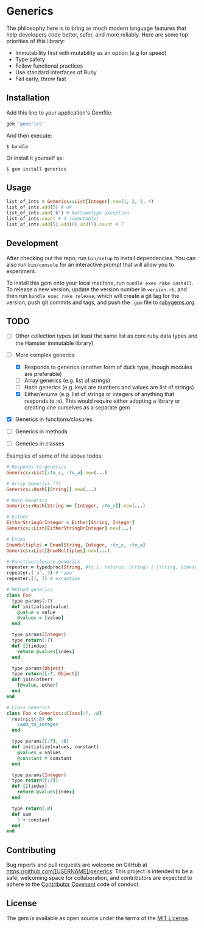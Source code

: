 # Generics

The philosophy here is to bring as much modern language features that help developers code better, safer, and more reliably. Here are some top priorities of this library:

- Immutability first with mutability as an option (e.g for speed)
- Type safety
- Follow functional practices
- Use standard interfaces of Ruby
- Fail early, throw fast

## Installation

Add this line to your application's Gemfile:

```ruby
gem 'generics'
```

And then execute:

    $ bundle

Or install it yourself as:

    $ gem install generics

## Usage

```ruby
list_of_ints = Generics::List[Integer].new(1, 2, 3, 4)
list_of_ints.add(5) # ok
list_of_ints.add('6') # NotSameType exception
list_of_ints.count # 4 (immutable)
list_of_ints.add(5).add(6).add(7).count # 7
```

## Development

After checking out the repo, run `bin/setup` to install dependencies. You can also run `bin/console` for an interactive prompt that will allow you to experiment.

To install this gem onto your local machine, run `bundle exec rake install`. To release a new version, update the version number in `version.rb`, and then run `bundle exec rake release`, which will create a git tag for the version, push git commits and tags, and push the `.gem` file to [rubygems.org](https://rubygems.org).

## TODO

- [ ] Other collection types (at least the same list as core ruby data types and the Hamster immutable library)
- [ ] More complex generics
  - [x] Responds to generics (another form of duck type, though modules are preferable)
  - [ ] Array generics (e.g. list of strings)
  - [ ] Hash generics (e.g. keys are numbers and values are list of strings)
  - [x] Either/enums (e.g. list of strings or integers of anything that responds to :x). This would require either adopting a library or creating one ourselves as a separate gem
- [x] Generics in functions/closures
- [ ] Generics in methods
- [ ] Generics in classes


Examples of some of the above todos:

```ruby
# Responds to generics
Generics::List[:to_s, :to_a].new(...)

# Array Generics (?)
Generics::Hash[[String]].new(...)

# Hash Generics
Generics::Hash[String => [Integer, :to_s]].new(...)

# Either
EitherStringOrInteger = Either[String, Integer]
Generics::List[EitherStringOrInteger].new(...)

# Enums
EnumMultiples = Enum[String, Integer, :to_s, :to_a]
Generics::List[EnumMultiples].new(...)

# Function/closure generics
repeater = typedproc(String, #to_i, returns: String) { |string, times| string * times.to_i }
repeater.('a', 3) # 'aaa'
repeater.(1, 3) # exception

# Method generics
class Foo
  type params(:T)
  def initialize(value)
    @value = value
    @values = [value]
  end

  type params(Integer)
  type return(:T)
  def [](index)
    return @values[index]
  end

  type params(Object)
  type return([:T, Object])
  def join(other)
    [@value, other]
  end
end

# Class Generics
class Foo < Generics::Class[:T, :B]
  restrict(:B) do
    :add_to_integer
  end

  type params([:T], :B)
  def initialize(values, constant)
    @values = values
    @constant = constant
  end

  type params(Integer)
  type return([:T])
  def [](index)
    return @values[index]
  end

  type return(:B)
  def sum
    5 + constant
  end
end
```

## Contributing

Bug reports and pull requests are welcome on GitHub at https://github.com/[USERNAME]/generics. This project is intended to be a safe, welcoming space for collaboration, and contributors are expected to adhere to the [Contributor Covenant](http://contributor-covenant.org) code of conduct.


## License

The gem is available as open source under the terms of the [MIT License](http://opensource.org/licenses/MIT).

